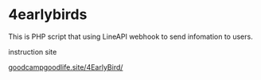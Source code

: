 # 4earlybirds
This is PHP script that using LineAPI webhook to send infomation to users.

instruction site
<html lang="ja"><a href="goodcampgoodlife.site/4EarlyBird/">goodcampgoodlife.site/4EarlyBird/</a></html>
